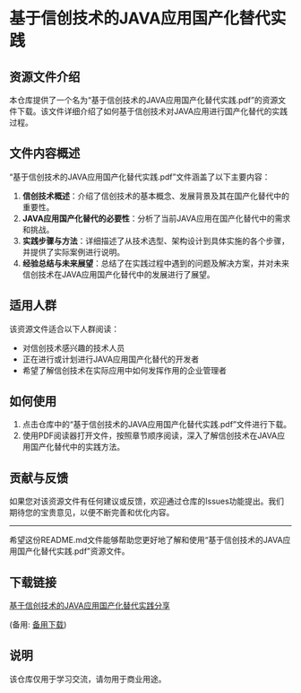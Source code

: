 # 基于信创技术的JAVA应用国产化替代实践

## 资源文件介绍

本仓库提供了一个名为“基于信创技术的JAVA应用国产化替代实践.pdf”的资源文件下载。该文件详细介绍了如何基于信创技术对JAVA应用进行国产化替代的实践过程。

## 文件内容概述

“基于信创技术的JAVA应用国产化替代实践.pdf”文件涵盖了以下主要内容：

1. **信创技术概述**：介绍了信创技术的基本概念、发展背景及其在国产化替代中的重要性。
2. **JAVA应用国产化替代的必要性**：分析了当前JAVA应用在国产化替代中的需求和挑战。
3. **实践步骤与方法**：详细描述了从技术选型、架构设计到具体实施的各个步骤，并提供了实际案例进行说明。
4. **经验总结与未来展望**：总结了在实践过程中遇到的问题及解决方案，并对未来信创技术在JAVA应用国产化替代中的发展进行了展望。

## 适用人群

该资源文件适合以下人群阅读：

- 对信创技术感兴趣的技术人员
- 正在进行或计划进行JAVA应用国产化替代的开发者
- 希望了解信创技术在实际应用中如何发挥作用的企业管理者

## 如何使用

1. 点击仓库中的“基于信创技术的JAVA应用国产化替代实践.pdf”文件进行下载。
2. 使用PDF阅读器打开文件，按照章节顺序阅读，深入了解信创技术在JAVA应用国产化替代中的实践方法。

## 贡献与反馈

如果您对该资源文件有任何建议或反馈，欢迎通过仓库的Issues功能提出。我们期待您的宝贵意见，以便不断完善和优化内容。

---

希望这份README.md文件能够帮助您更好地了解和使用“基于信创技术的JAVA应用国产化替代实践.pdf”资源文件。

## 下载链接
[基于信创技术的JAVA应用国产化替代实践分享](https://pan.quark.cn/s/b6476a8e3869) 

(备用: [备用下载](https://pan.baidu.com/s/1BgG9En4gO6Z0GjYlQWJLGA?pwd=1234))

## 说明

该仓库仅用于学习交流，请勿用于商业用途。
